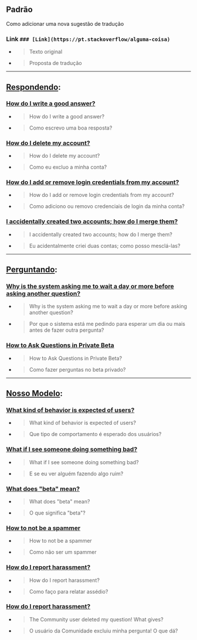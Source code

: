 ## Padrão

Como adicionar uma nova sugestão de tradução

### Link `### [Link](https://pt.stackoverflow/alguma-coisa)`

* > Texto original
* > Proposta de tradução 

----

## [Respondendo](https://pt.stackoverflow.com/help/answering):

### [How do I write a good answer?](https://pt.stackoverflow.com/help/how-to-answer)

* > How do I write a good answer?
* > Como escrevo uma boa resposta?

### [How do I delete my account?](https://pt.stackoverflow.com/help/deleting-account)

* > How do I delete my account?
* > Como eu excluo a minha conta?

### [How do I add or remove login credentials from my account?](https://pt.stackoverflow.com/help/edit-credentials)

* > How do I add or remove login credentials from my account?
* > Como adiciono ou removo credenciais de login da minha conta?

### [I accidentally created two accounts; how do I merge them?](https://pt.stackoverflow.com/help/merging-accounts)

* > I accidentally created two accounts; how do I merge them?
* > Eu acidentalmente criei duas contas; como posso mesclá-las?

----

## [Perguntando](https://pt.stackoverflow.com/help/asking):

### [Why is the system asking me to wait a day or more before asking another question?](https://pt.stackoverflow.com/help/asking-rate-limited)

* > Why is the system asking me to wait a day or more before asking another question?
* > Por que o sistema está me pedindo para esperar um dia ou mais antes de fazer outra pergunta?

### [How to Ask Questions in Private Beta](https://pt.stackoverflow.com/help/how-to-ask-beta)

* > How to Ask Questions in Private Beta?
* > Como fazer perguntas no beta privado?

----

## [Nosso Modelo](https://pt.stackoverflow.com/help/stackexchange):

### [What kind of behavior is expected of users?](https://pt.stackoverflow.com/help/behavior)

* > What kind of behavior is expected of users?
* > Que tipo de comportamento é esperado dos usuários?

### [What if I see someone doing something bad?](https://pt.stackoverflow.com/help/flagging)

* > What if I see someone doing something bad?
* > E se eu ver alguém fazendo algo ruim?

### [What does "beta" mean?](https://pt.stackoverflow.com/help/whats-beta)

* > What does "beta" mean?
* > O que significa "beta"?

### [How to not be a spammer](https://pt.stackoverflow.com/help/promotion)

* > How to not be a spammer
* > Como não ser um spammer

### [How do I report harassment?](https://pt.stackoverflow.com/help/harassment)

* > How do I report harassment?
* > Como faço para relatar assédio?

### [How do I report harassment?](https://pt.stackoverflow.com/help/roomba)

* > The Community user deleted my question! What gives?
* > O usuário da Comunidade excluiu minha pergunta! O que dá?
